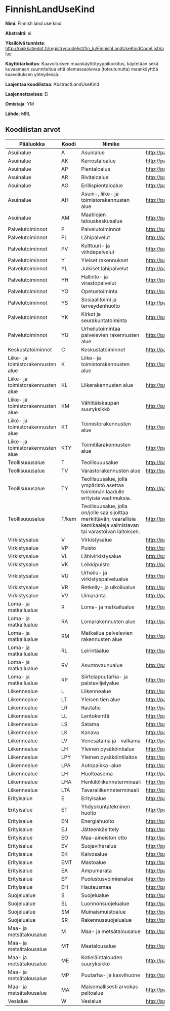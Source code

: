 # FinnishLandUseKind

**Nimi**: Finnish land use kind

**Abstrakti**: ei

**Yksilöivä tunniste**: http://paikkatiedot.fi/registry/codelist/fin_lu/FinnishLandUseKindCodeListValue

**Käyttötarkoitus**: Kaavoituksen maankäyttötyyppiluokitus, käytetään sekä kuvaamaan suunniteltua että olemassaolevaa (toteutunutta) maankäyttöä kaavoituksen yhteydessä.

**Laajentaa koodilistaa**: AbstractLandUseKind

**Laajennettavissa**: Ei

**Omistaja**: YM

**Lähde**: MRL

## Koodilistan arvot

Pääluokka         | Koodi     | Nimike           | Tunniste
------------------|-----------|------------------|------------
Asuinalue    | A       | Asuinalue   | http://paikkatiedot.fi/registry/codelist/fin_lu/FinnishLandUseKindCodeListValue/A0
Asuinalue    | AK       | Kerrostaloalue   | http://paikkatiedot.fi/registry/codelist/fin_lu/FinnishLandUseKindCodeListValue/A1
Asuinalue   | AP       | Pientaloalue     | http://paikkatiedot.fi/registry/codelist/fin_lu/FinnishLandUseKindCodeListValue/A2
Asuinalue   | AR       | Rivitaloalue     | http://paikkatiedot.fi/registry/codelist/fin_lu/FinnishLandUseKindCodeListValue/A3
Asuinalue   | AO       | Erillispientaloalue     | http://paikkatiedot.fi/registry/codelist/fin_lu/FinnishLandUseKindCodeListValue/A4
Asuinalue   | AH       | Asuin-, liike- ja toimistorakennusten alue     | http://paikkatiedot.fi/registry/codelist/fin_lu/FinnishLandUseKindCodeListValue/A5
Asuinalue   | AM       | Maatilojen talouskeskusalue     | http://paikkatiedot.fi/registry/codelist/fin_lu/FinnishLandUseKindCodeListValue/A6
Palvelutoiminnot       | P       | Palvelutoiminnot     | http://paikkatiedot.fi/registry/codelist/fin_lu/FinnishLandUseKindCodeListValue/P0
Palvelutoiminnot       | PL       | Lähipalvelut     | http://paikkatiedot.fi/registry/codelist/fin_lu/FinnishLandUseKindCodeListValue/P1
Palvelutoiminnot       | PV       | Kulttuuri- ja viihdepalvelut  | http://paikkatiedot.fi/registry/codelist/fin_lu/FinnishLandUseKindCodeListValue/P2
Palvelutoiminnot       | Y       | Yleiset rakennukset  | http://paikkatiedot.fi/registry/codelist/fin_lu/FinnishLandUseKindCodeListValue/P3
Palvelutoiminnot       | YL       | Julkiset lähipalvelut  | http://paikkatiedot.fi/registry/codelist/fin_lu/FinnishLandUseKindCodeListValue/P4
Palvelutoiminnot       | YH       | Hallinto- ja virastopalvelut  | http://paikkatiedot.fi/registry/codelist/fin_lu/FinnishLandUseKindCodeListValue/P5
Palvelutoiminnot       | YO       | Opetustoiminta  | http://paikkatiedot.fi/registry/codelist/fin_lu/FinnishLandUseKindCodeListValue/P6
Palvelutoiminnot       | YS       | Sosiaalitoimi ja terveydenhuolto  | http://paikkatiedot.fi/registry/codelist/fin_lu/FinnishLandUseKindCodeListValue/P7
Palvelutoiminnot       | YK       | Kirkot ja seurakuntatoiminta  | http://paikkatiedot.fi/registry/codelist/fin_lu/FinnishLandUseKindCodeListValue/P8
Palvelutoiminnot       | YU       |  Urheilutoimintaa palvelevien rakennusten alue | http://paikkatiedot.fi/registry/codelist/fin_lu/FinnishLandUseKindCodeListValue/P9
Keskustatoiminnot  | C       | Keskustatoiminnot     | http://paikkatiedot.fi/registry/codelist/fin_lu/FinnishLandUseKindCodeListValue/C0
Liike- ja toimistorakennusten alue  | K       |Liike- ja toimistorakennusten alue     | http://paikkatiedot.fi/registry/codelist/fin_lu/FinnishLandUseKindCodeListValue/K0
Liike- ja toimistorakennusten alue  | KL       | Liikerakennusten alue     | http://paikkatiedot.fi/registry/codelist/fin_lu/FinnishLandUseKindCodeListValue/K1
Liike- ja toimistorakennusten alue   | KM      | Vähittäiskaupan suuryksikkö    | http://paikkatiedot.fi/registry/codelist/fin_lu/FinnishLandUseKindCodeListValue/K2
Liike- ja toimistorakennusten alue  | KT      | Toimistorakennusten alue     | http://paikkatiedot.fi/registry/codelist/fin_lu/FinnishLandUseKindCodeListValue/K3
Liike- ja toimistorakennusten alue   | KTY       | Toimitilarakennusten alue     | http://paikkatiedot.fi/registry/codelist/fin_lu/FinnishLandUseKindCodeListValue/K4
Teollisuuusalue    | T      | Teollisuuusalue     | http://paikkatiedot.fi/registry/codelist/fin_lu/FinnishLandUseKindCodeListValue/T0
Teollisuuusalue    | TV       | Varastorakennusten alue     | http://paikkatiedot.fi/registry/codelist/fin_lu/FinnishLandUseKindCodeListValue/T1
Teollisuuusalue    | TY       | Teollisuusalue, jolla ympäristö asettaa toiminnan laadulle erityisiä vaatimuksia.   | http://paikkatiedot.fi/registry/codelist/fin_lu/FinnishLandUseKindCodeListValue/T2
Teollisuuusalue    | T/kem       | Teollisuusalue, jolla on/jolle saa sijoittaa merkittävän, vaarallisia kemikaaleja valmistavan tai varastoivan laitoksen.     | http://paikkatiedot.fi/registry/codelist/fin_lu/FinnishLandUseKindCodeListValue/T3
Virkistysalue    | V       | Virkistysalue     | http://paikkatiedot.fi/registry/codelist/fin_lu/FinnishLandUseKindCodeListValue/V0
Virkistysalue    | VP       | Puisto     | http://paikkatiedot.fi/registry/codelist/fin_lu/FinnishLandUseKindCodeListValue/V1
Virkistysalue    | VL       | Lähivirkistysalue     | http://paikkatiedot.fi/registry/codelist/fin_lu/FinnishLandUseKindCodeListValue/V2
Virkistysalue    | VK       | Leikkipuisto     | http://paikkatiedot.fi/registry/codelist/fin_lu/FinnishLandUseKindCodeListValue/V3
Virkistysalue    | VU       | Urheilu- ja virkistyspalvelualue     | http://paikkatiedot.fi/registry/codelist/fin_lu/FinnishLandUseKindCodeListValue/V4
Virkistysalue    | VR       | Retkeily- ja ulkoilualue     | http://paikkatiedot.fi/registry/codelist/fin_lu/FinnishLandUseKindCodeListValue/V5
Virkistysalue    | VV       | Uimaranta    | http://paikkatiedot.fi/registry/codelist/fin_lu/FinnishLandUseKindCodeListValue/V6
Loma- ja matkailualue    | R       | Loma- ja matkailualue    | http://paikkatiedot.fi/registry/codelist/fin_lu/FinnishLandUseKindCodeListValue/R0
Loma- ja matkailualue    | RA       | Lomarakennusten alue    | http://paikkatiedot.fi/registry/codelist/fin_lu/FinnishLandUseKindCodeListValue/R1
Loma- ja matkailualue    | RM       | Matkailua palvelevien rakennusten alue   | http://paikkatiedot.fi/registry/codelist/fin_lu/FinnishLandUseKindCodeListValue/R2
Loma- ja matkailualue    | RL       | Leirintäalue    | http://paikkatiedot.fi/registry/codelist/fin_lu/FinnishLandUseKindCodeListValue/R3
Loma- ja matkailualue    | RV       | Asuntovaunualue    | http://paikkatiedot.fi/registry/codelist/fin_lu/FinnishLandUseKindCodeListValue/R4
Loma- ja matkailualue    | RP       | Siirtolapuutarha- ja palstaviljelyalue    | http://paikkatiedot.fi/registry/codelist/fin_lu/FinnishLandUseKindCodeListValue/R5
Liikennealue    | L       | Liikennealue     | http://paikkatiedot.fi/registry/codelist/fin_lu/FinnishLandUseKindCodeListValue/L0
Liikennealue    | LT       | Yleisen tien alue     | http://paikkatiedot.fi/registry/codelist/fin_lu/FinnishLandUseKindCodeListValue/L1
Liikennealue    | LR       | Rautatie     | http://paikkatiedot.fi/registry/codelist/fin_lu/FinnishLandUseKindCodeListValue/L2
Liikennealue    | LL       | Lentokenttä     | http://paikkatiedot.fi/registry/codelist/fin_lu/FinnishLandUseKindCodeListValue/L3
Liikennealue    | LS       | Satama     | http://paikkatiedot.fi/registry/codelist/fin_lu/FinnishLandUseKindCodeListValue/L4
Liikennealue    | LK       | Kanava     | http://paikkatiedot.fi/registry/codelist/fin_lu/FinnishLandUseKindCodeListValue/L5
Liikennealue    | LV       | Venesatama ja -valkama    | http://paikkatiedot.fi/registry/codelist/fin_lu/FinnishLandUseKindCodeListValue/L6
Liikennealue    | LH       | Yleinen pysäköintialue     | http://paikkatiedot.fi/registry/codelist/fin_lu/FinnishLandUseKindCodeListValue/L7
Liikennealue    | LPY       | Yleinen pysäköintilaitos     | http://paikkatiedot.fi/registry/codelist/fin_lu/FinnishLandUseKindCodeListValue/L8
Liikennealue    | LPA       | Autopaikka-alue     | http://paikkatiedot.fi/registry/codelist/fin_lu/FinnishLandUseKindCodeListValue/L9
Liikennealue    | LH       | Huoltoasema     | http://paikkatiedot.fi/registry/codelist/fin_lu/FinnishLandUseKindCodeListValue/L10
Liikennealue    | LHA       | Henkilöliikenneterminaali     | http://paikkatiedot.fi/registry/codelist/fin_lu/FinnishLandUseKindCodeListValue/L11
Liikennealue    | LTA       | Tavaraliikenneterminaali     | http://paikkatiedot.fi/registry/codelist/fin_lu/FinnishLandUseKindCodeListValue/L12
Erityisalue    | E       | Erityisalue    | http://paikkatiedot.fi/registry/codelist/fin_lu/FinnishLandUseKindCodeListValue/E0
Erityisalue    | ET       | Yhdyskuntatekninen huolto     | http://paikkatiedot.fi/registry/codelist/fin_lu/FinnishLandUseKindCodeListValue/E1
Erityisalue    | EN       | Energiahuolto     | http://paikkatiedot.fi/registry/codelist/fin_lu/FinnishLandUseKindCodeListValue/E1
Erityisalue    | EJ       | Jätteenkäsittely     | http://paikkatiedot.fi/registry/codelist/fin_lu/FinnishLandUseKindCodeListValue/E2
Erityisalue    | EO       | Maa-aineiston otto     | http://paikkatiedot.fi/registry/codelist/fin_lu/FinnishLandUseKindCodeListValue/E3
Erityisalue    | EV       | Suojaviheralue     | http://paikkatiedot.fi/registry/codelist/fin_lu/FinnishLandUseKindCodeListValue/E4
Erityisalue    | EK       | Kaivosalue    | http://paikkatiedot.fi/registry/codelist/fin_lu/FinnishLandUseKindCodeListValue/E5
Erityisalue    | EMT       | Mastoalue     | http://paikkatiedot.fi/registry/codelist/fin_lu/FinnishLandUseKindCodeListValue/E6
Erityisalue    | EA       | Ampumarata     | http://paikkatiedot.fi/registry/codelist/fin_lu/FinnishLandUseKindCodeListValue/E7
Erityisalue    | EP       | Puolustusvoimienalue     | http://paikkatiedot.fi/registry/codelist/fin_lu/FinnishLandUseKindCodeListValue/E8
Erityisalue    | EH       | Hautausmaa     | http://paikkatiedot.fi/registry/codelist/fin_lu/FinnishLandUseKindCodeListValue/E9
Suojelualue    | S       | Suojelualue     | http://paikkatiedot.fi/registry/codelist/fin_lu/FinnishLandUseKindCodeListValue/S0
Suojelualue    | SL       | Luonnonsuojelualue     | http://paikkatiedot.fi/registry/codelist/fin_lu/FinnishLandUseKindCodeListValue/S1
Suojelualue    | SM       | Muinaismuistoalue     | http://paikkatiedot.fi/registry/codelist/fin_lu/FinnishLandUseKindCodeListValue/A82
Suojelualue    | SR       | Rakennussuojelualue     | http://paikkatiedot.fi/registry/codelist/fin_lu/FinnishLandUseKindCodeListValue/S3
Maa- ja metsätalousalue    | M       | Maa- ja metsätalousalue     | http://paikkatiedot.fi/registry/codelist/fin_lu/FinnishLandUseKindCodeListValue/M0
Maa- ja metsätalousalue    | MT       | Maatalousalue     | http://paikkatiedot.fi/registry/codelist/fin_lu/FinnishLandUseKindCodeListValue/M1
Maa- ja metsätalousalue    | ME       | Kotieläintalouden suuryksikkö     | http://paikkatiedot.fi/registry/codelist/fin_lu/FinnishLandUseKindCodeListValue/M2
Maa- ja metsätalousalue    | MP       | Puutarha- ja kasvihuone     | http://paikkatiedot.fi/registry/codelist/fin_lu/FinnishLandUseKindCodeListValue/M3
Maa- ja metsätalousalue    | MA       | Maisemallisesti arvokas peltoalue     | http://paikkatiedot.fi/registry/codelist/fin_lu/FinnishLandUseKindCodeListValue/M4
Vesialue    | W       | Vesialue     | http://paikkatiedot.fi/registry/codelist/fin_lu/FinnishLandUseKindCodeListValue/W0

